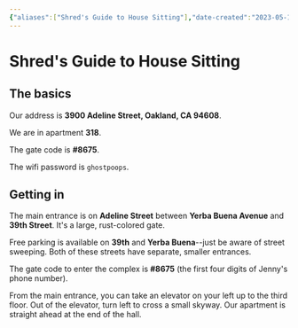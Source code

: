 ```yaml
---
{"aliases":["Shred's Guide to House Sitting"],"date-created":"2023-05-11T20:17","date-modified":"2023-05-11T22:22","dg-publish":true,"tags":["life"],"title":"Shred's Guide to House Sitting","permalink":"/encounters/house-sitting/","dgPassFrontmatter":true}
---
```



# Shred's Guide to House Sitting

## The basics

Our address is **3900 Adeline Street, Oakland, CA 94608**.

We are in apartment **318**.

The gate code is **#8675**.

The wifi password is `ghostpoops`.

## Getting in 

The main entrance is on **Adeline Street** between **Yerba Buena Avenue** and **39th Street**. It's a large, rust-colored gate.

Free parking is available on **39th** and **Yerba Buena**--just be aware of street sweeping. Both of these streets have separate, smaller entrances.

The gate code to enter the complex is **#8675** (the first four digits of Jenny's phone number).

From the main entrance, you can take an elevator on your left up to the third floor. Out of the elevator, turn left to cross a small skyway. Our apartment is straight ahead at the end of the hall.
